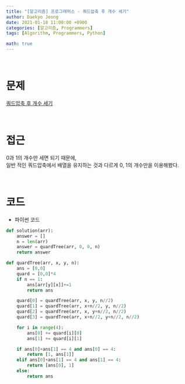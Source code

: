 ```yaml
---
title: "[알고리즘] 프로그래머스 - 쿼드압축 후 개수 세기"
author: Daekyo Jeong
date: 2021-01-18 11:00:00 +0900
categories: [알고리즘, Programmers]
tags: [Algorithm, Programmers, Python]

math: true
---
```


<br/>

# **문제**


[쿼드압축 후 개수 세기](https://programmers.co.kr/learn/courses/30/lessons/68936)

<br/>

# **접근**  

0과 1의 개수만 세면 되기 때문에,  
일반 적인 쿼드압축에서 배열을 유지하는 것과 다르게 0, 1의 개수만을 이용해봤다.  

<br/>

# **코드**


- 파이썬 코드   

```py
def solution(arr):
    answer = []
    n = len(arr)
    answer = quardTree(arr, 0, 0, n)
    return answer

def quardTree(arr, x, y, n):
    ans = [0,0]
    quard = [0,0]*4
    if n == 1:
        ans[arr[y][x]]+=1
        return ans

    quard[0] = quardTree(arr, x, y, n//2)
    quard[1] = quardTree(arr, x+n//2, y, n//2)
    quard[2] = quardTree(arr, x, y+n//2, n//2)
    quard[3] = quardTree(arr, x+n//2, y+n//2, n//2)

    for i in range(4):
        ans[0] += quard[i][0]
        ans[1] += quard[i][1]

    if ans[0]+ans[1] == 4 and ans[0] == 4:
        return [1, ans[1]]
    elif ans[0]+ans[1] == 4 and ans[1] == 4:
        return [ans[0], 1]
    else:
        return ans
```


<br/>
